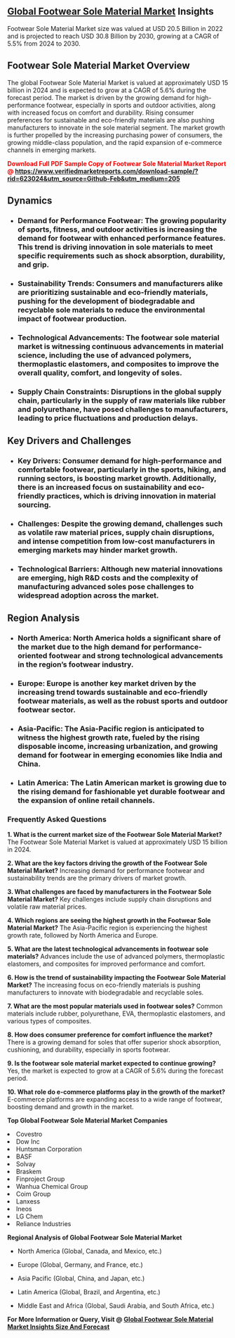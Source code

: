<h2><a href="https://www.verifiedmarketreports.com/download-sample/?rid=623024&amp;utm_source=Github&amp;utm_medium=205" target="_blank">Global Footwear Sole Material Market</a> Insights</h2><p>Footwear Sole Material Market size was valued at USD 20.5 Billion in 2022 and is projected to reach USD 30.8 Billion by 2030, growing at a CAGR of 5.5% from 2024 to 2030.</p><p> <h2>Footwear Sole Material Market Overview</h2> <p>The global Footwear Sole Material Market is valued at approximately USD 15 billion in 2024 and is expected to grow at a CAGR of 5.6% during the forecast period. The market is driven by the growing demand for high-performance footwear, especially in sports and outdoor activities, along with increased focus on comfort and durability. Rising consumer preferences for sustainable and eco-friendly materials are also pushing manufacturers to innovate in the sole material segment. The market growth is further propelled by the increasing purchasing power of consumers, the growing middle-class population, and the rapid expansion of e-commerce channels in emerging markets.</p> <p><strong><p><span class=""><span style="color: #ff0000;"><strong>Download Full PDF Sample Copy of Footwear Sole Material Market Report</strong> @ </span><a href="https://www.verifiedmarketreports.com/download-sample/?rid=623024&amp;utm_source=Github-Feb&amp;utm_medium=205" target="_blank">https://www.verifiedmarketreports.com/download-sample/?rid=623024&amp;utm_source=Github-Feb&amp;utm_medium=205</a></span></p></strong></p> <h2>Dynamics</h2> <ul> <li><h3>Demand for Performance Footwear: The growing popularity of sports, fitness, and outdoor activities is increasing the demand for footwear with enhanced performance features. This trend is driving innovation in sole materials to meet specific requirements such as shock absorption, durability, and grip.</h3></li> <li><h3>Sustainability Trends: Consumers and manufacturers alike are prioritizing sustainable and eco-friendly materials, pushing for the development of biodegradable and recyclable sole materials to reduce the environmental impact of footwear production.</h3></li> <li><h3>Technological Advancements: The footwear sole material market is witnessing continuous advancements in material science, including the use of advanced polymers, thermoplastic elastomers, and composites to improve the overall quality, comfort, and longevity of soles.</h3></li> <li><h3>Supply Chain Constraints: Disruptions in the global supply chain, particularly in the supply of raw materials like rubber and polyurethane, have posed challenges to manufacturers, leading to price fluctuations and production delays.</h3></li> </ul> <h2>Key Drivers and Challenges</h2> <ul> <li><h3>Key Drivers: Consumer demand for high-performance and comfortable footwear, particularly in the sports, hiking, and running sectors, is boosting market growth. Additionally, there is an increased focus on sustainability and eco-friendly practices, which is driving innovation in material sourcing.</h3></li> <li><h3>Challenges: Despite the growing demand, challenges such as volatile raw material prices, supply chain disruptions, and intense competition from low-cost manufacturers in emerging markets may hinder market growth.</h3></li> <li><h3>Technological Barriers: Although new material innovations are emerging, high R&D costs and the complexity of manufacturing advanced soles pose challenges to widespread adoption across the market.</h3></li> </ul> <h2>Region Analysis</h2> <ul> <li><h3>North America: North America holds a significant share of the market due to the high demand for performance-oriented footwear and strong technological advancements in the region’s footwear industry.</h3></li> <li><h3>Europe: Europe is another key market driven by the increasing trend towards sustainable and eco-friendly footwear materials, as well as the robust sports and outdoor footwear sector.</h3></li> <li><h3>Asia-Pacific: The Asia-Pacific region is anticipated to witness the highest growth rate, fueled by the rising disposable income, increasing urbanization, and growing demand for footwear in emerging economies like India and China.</h3></li> <li><h3>Latin America: The Latin American market is growing due to the rising demand for fashionable yet durable footwear and the expansion of online retail channels.</h3></li> </ul> <h3>Frequently Asked Questions</h3> <p><strong>1. What is the current market size of the Footwear Sole Material Market?</strong> The Footwear Sole Material Market is valued at approximately USD 15 billion in 2024.</p> <p><strong>2. What are the key factors driving the growth of the Footwear Sole Material Market?</strong> Increasing demand for performance footwear and sustainability trends are the primary drivers of market growth.</p> <p><strong>3. What challenges are faced by manufacturers in the Footwear Sole Material Market?</strong> Key challenges include supply chain disruptions and volatile raw material prices.</p> <p><strong>4. Which regions are seeing the highest growth in the Footwear Sole Material Market?</strong> The Asia-Pacific region is experiencing the highest growth rate, followed by North America and Europe.</p> <p><strong>5. What are the latest technological advancements in footwear sole materials?</strong> Advances include the use of advanced polymers, thermoplastic elastomers, and composites for improved performance and comfort.</p> <p><strong>6. How is the trend of sustainability impacting the Footwear Sole Material Market?</strong> The increasing focus on eco-friendly materials is pushing manufacturers to innovate with biodegradable and recyclable soles.</p> <p><strong>7. What are the most popular materials used in footwear soles?</strong> Common materials include rubber, polyurethane, EVA, thermoplastic elastomers, and various types of composites.</p> <p><strong>8. How does consumer preference for comfort influence the market?</strong> There is a growing demand for soles that offer superior shock absorption, cushioning, and durability, especially in sports footwear.</p> <p><strong>9. Is the footwear sole material market expected to continue growing?</strong> Yes, the market is expected to grow at a CAGR of 5.6% during the forecast period.</p> <p><strong>10. What role do e-commerce platforms play in the growth of the market?</strong> E-commerce platforms are expanding access to a wide range of footwear, boosting demand and growth in the market.</p> </p><p><strong>Top Global Footwear Sole Material Market Companies</strong></p><div data-test-id=""><p><li>Covestro</li><li> Dow Inc</li><li> Huntsman Corporation</li><li> BASF</li><li> Solvay</li><li> Braskem</li><li> Finproject Group</li><li> Wanhua Chemical Group</li><li> Coim Group</li><li> Lanxess</li><li> Ineos</li><li> LG Chem</li><li> Reliance Industries</li></p><div><strong>Regional Analysis of&nbsp;Global Footwear Sole Material Market</strong></div><ul><li dir="ltr"><p dir="ltr">North America&nbsp;(Global, Canada, and Mexico, etc.)</p></li><li dir="ltr"><p dir="ltr">Europe (Global, Germany, and France, etc.)</p></li><li dir="ltr"><p dir="ltr">Asia Pacific&nbsp;(Global, China, and Japan, etc.)</p></li><li dir="ltr"><p dir="ltr">Latin America&nbsp;(Global, Brazil, and Argentina, etc.)</p></li><li dir="ltr">Middle East and Africa&nbsp;(Global, Saudi Arabia, and South Africa, etc.)</li></ul><p><strong>For More Information or Query, Visit @&nbsp;</strong><strong><a href="https://www.verifiedmarketreports.com/product/footwear-sole-material-market/?utm_source=Github&amp;utm_medium=205" target="_blank">Global Footwear Sole Material Market Insights Size And Forecast</a></strong></p></div>
